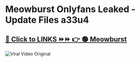 
 # Meowburst Onlyfans Leaked - Update Files a33u4

## <h2><a href="https://clipsfans.com/Meowburst&ref=git">🔗 Click to LINKS ⏩⏩ 👉 🟢 Meowburst </a></h2>

<a href="https://clipsfans.com/Meowburst&ref=git" rel="nofollow" data-target="animated-image.originalLink"><img src="https://i.ibb.co.com/xMMVF88/686577567.gif" alt="Viral Video Original" style="max-width: 100%; display: inline-block;" data-target="animated-image.originalImage"></a>

